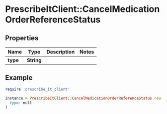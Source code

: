 # PrescribeItClient::CancelMedicationOrderReferenceStatus

## Properties

| Name | Type | Description | Notes |
| ---- | ---- | ----------- | ----- |
| **type** | **String** |  |  |

## Example

```ruby
require 'prescribe_it_client'

instance = PrescribeItClient::CancelMedicationOrderReferenceStatus.new(
  type: null
)
```

